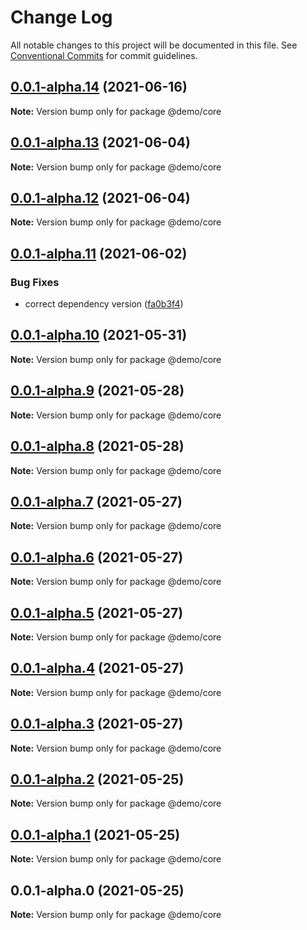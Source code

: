 # Change Log

All notable changes to this project will be documented in this file.
See [Conventional Commits](https://conventionalcommits.org) for commit guidelines.

## [0.0.1-alpha.14](https://github.com/uxland/lit/compare/@demo/core@0.0.1-alpha.13...@demo/core@0.0.1-alpha.14) (2021-06-16)

**Note:** Version bump only for package @demo/core





## [0.0.1-alpha.13](https://github.com/uxland/lit/compare/@demo/core@0.0.1-alpha.12...@demo/core@0.0.1-alpha.13) (2021-06-04)

**Note:** Version bump only for package @demo/core





## [0.0.1-alpha.12](https://github.com/uxland/lit/compare/@demo/core@0.0.1-alpha.11...@demo/core@0.0.1-alpha.12) (2021-06-04)

**Note:** Version bump only for package @demo/core





## [0.0.1-alpha.11](https://github.com/uxland/lit/compare/@demo/core@0.0.1-alpha.10...@demo/core@0.0.1-alpha.11) (2021-06-02)


### Bug Fixes

* correct dependency version ([fa0b3f4](https://github.com/uxland/lit/commit/fa0b3f49ff50e1102c986573fcc188ce8dc62999))





## [0.0.1-alpha.10](https://github.com/uxland/lit/compare/@demo/core@0.0.1-alpha.9...@demo/core@0.0.1-alpha.10) (2021-05-31)

**Note:** Version bump only for package @demo/core





## [0.0.1-alpha.9](https://github.com/uxland/lit/compare/@demo/core@0.0.1-alpha.8...@demo/core@0.0.1-alpha.9) (2021-05-28)

**Note:** Version bump only for package @demo/core





## [0.0.1-alpha.8](https://github.com/uxland/lit/compare/@demo/core@0.0.1-alpha.7...@demo/core@0.0.1-alpha.8) (2021-05-28)

**Note:** Version bump only for package @demo/core





## [0.0.1-alpha.7](https://github.com/uxland/lit/compare/@demo/core@0.0.1-alpha.6...@demo/core@0.0.1-alpha.7) (2021-05-27)

**Note:** Version bump only for package @demo/core





## [0.0.1-alpha.6](https://github.com/uxland/lit/compare/@demo/core@0.0.1-alpha.5...@demo/core@0.0.1-alpha.6) (2021-05-27)

**Note:** Version bump only for package @demo/core





## [0.0.1-alpha.5](https://github.com/uxland/lit/compare/@demo/core@0.0.1-alpha.4...@demo/core@0.0.1-alpha.5) (2021-05-27)

**Note:** Version bump only for package @demo/core





## [0.0.1-alpha.4](https://github.com/uxland/lit/compare/@demo/core@0.0.1-alpha.3...@demo/core@0.0.1-alpha.4) (2021-05-27)

**Note:** Version bump only for package @demo/core





## [0.0.1-alpha.3](https://github.com/uxland/lit/compare/@demo/core@0.0.1-alpha.2...@demo/core@0.0.1-alpha.3) (2021-05-27)

**Note:** Version bump only for package @demo/core





## [0.0.1-alpha.2](https://github.com/uxland/lit/compare/@demo/core@0.0.1-alpha.1...@demo/core@0.0.1-alpha.2) (2021-05-25)

**Note:** Version bump only for package @demo/core





## [0.0.1-alpha.1](https://github.com/uxland/lit/compare/@demo/core@0.0.1-alpha.0...@demo/core@0.0.1-alpha.1) (2021-05-25)

**Note:** Version bump only for package @demo/core





## 0.0.1-alpha.0 (2021-05-25)

**Note:** Version bump only for package @demo/core
